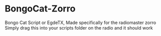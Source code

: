 # BongoCat-Zorro
Bongo Cat Script or EgdeTX, Made specifically for the radiomaster zorro
Simply drag this into your scripts folder on the radio and it should work 
